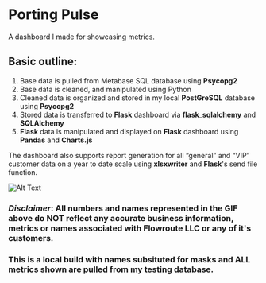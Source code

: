 # Porting Pulse 

A dashboard I made for showcasing metrics. 

## Basic outline:

1. Base data is pulled from Metabase SQL database using **Psycopg2**
2. Base data is cleaned, and manipulated using Python
3. Cleaned data is organized and stored in my local **PostGreSQL** database using **Psycopg2**
4. Stored data is transferred to **Flask** dashboard via **flask_sqlalchemy** and **SQLAlchemy**  
5. **Flask** data is manipulated and displayed on **Flask** dashboard using **Pandas** and **Charts.js**

The dashboard also supports report generation for all “general” and “VIP” customer data on a year to date scale using **xlsxwriter** and **Flask**'s send file function.

![Alt Text](https://github.com/it-avenger/FWR-Porting-Pulse/blob/master/flask-pp/flask_PP/static/demo-gif.gif)

### *Disclaimer*: All numbers and names represented in the GIF above do NOT reflect any accurate business information, metrics or names associated with Flowroute LLC or any of it's customers. 
### This is a local build with names subsituted for masks and ALL metrics shown are pulled from my testing database.


